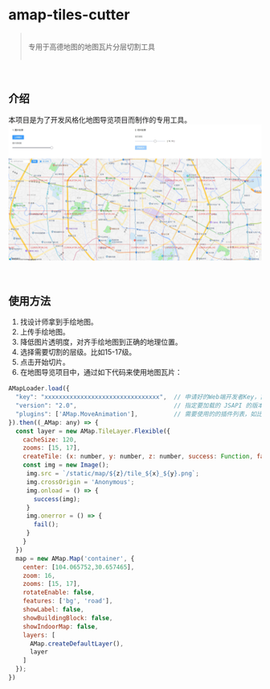 # amap-tiles-cutter

> &emsp;   
> 专用于高德地图的地图瓦片分层切割工具  
&emsp;

&emsp;
## 介绍
本项目是为了开发风格化地图导览项目而制作的专用工具。 
![封面图](./cover.jpg)

&emsp;

## 使用方法
1. 找设计师拿到手绘地图。
2. 上传手绘地图。
3. 降低图片透明度，对齐手绘地图到正确的地理位置。
4. 选择需要切割的层级。比如15-17级。
5. 点击开始切片。
6. 在地图导览项目中，通过如下代码来使用地图瓦片：
```javascript
AMapLoader.load({
  "key": "xxxxxxxxxxxxxxxxxxxxxxxxxxxxxxxx",  // 申请好的Web端开发者Key，首次调用 load 时必填
  "version": "2.0",                           // 指定要加载的 JSAPI 的版本，缺省时默认为 1.4.15
  "plugins": ['AMap.MoveAnimation'],          // 需要使用的的插件列表，如比例尺'AMap.Scale'等
}).then((_AMap: any) => {
  const layer = new AMap.TileLayer.Flexible({
    cacheSize: 120,
    zooms: [15, 17],
    createTile: (x: number, y: number, z: number, success: Function, fail: Function) => {
    const img = new Image();
     img.src = `/static/map/${z}/tile_${x}_${y}.png`;
     img.crossOrigin = 'Anonymous';
     img.onload = () => {
       success(img);
     }
     img.onerror = () => {
       fail();
     }
    }
  })
  map = new AMap.Map('container', {
    center: [104.065752,30.657465],
    zoom: 16,
    zooms: [15, 17],
    rotateEnable: false,
    features: ['bg', 'road'],
    showLabel: false,
    showBuildingBlock: false,
    showIndoorMap: false,
    layers: [
      AMap.createDefaultLayer(),
      layer
    ]
  });
})
```